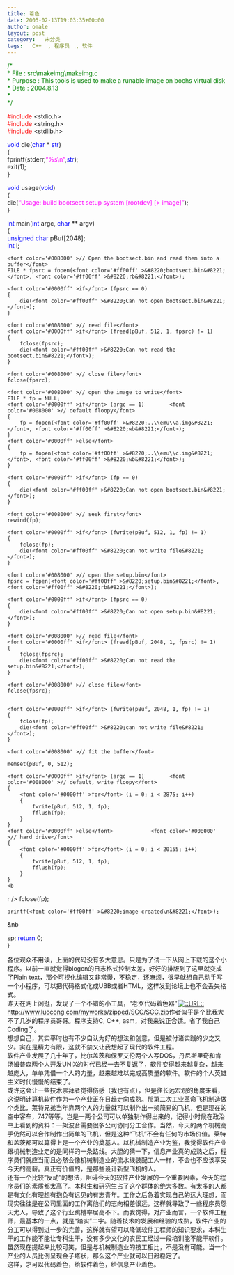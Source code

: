 ```yaml
---
title: 着色
date: 2005-02-13T19:03:35+00:00
author: omale
layout: post
category:   未分类
tags:   C++  , 程序员  , 软件
---
```

<font color='#008000' >/*<br /> *    File    :    src\makeimg\makeimg.c<br /> *    Purpose    :    This tools is used to make a runable image on bochs virtual disk<br /> *    Date    :    2004.8.13<br /> *  <br /> */</font>

<font color='#ff0000' >#include</font> <stdio.h>  
<font color='#ff0000' >#include</font> <string.h>  
<font color='#ff0000' >#include</font> <stdlib.h>

<font color='#0000ff' >void</font> die(<font color='#0000ff' >char</font> * <font color='#0000ff' >str</font>)  
{  
    fprintf(stderr,<font color='#ff00ff' >&#8220;%s\n&#8221;</font>,<font color='#0000ff' >str</font>);  
    exit(1);  
}

<font color='#0000ff' >void</font> usage(<font color='#0000ff' >void</font>)  
{  
    die(<font color='#ff00ff' >&#8220;Usage: build bootsect setup system [rootdev] [> image]&#8221;</font>);  
}

<font color='#0000ff' >int</font> main(<font color='#0000ff' >int</font> argc, <font color='#0000ff' >char</font> ** argv)  
{  
    <font color='#0000ff' >unsigned</font> <font color='#0000ff' >char</font> pBuf[2048];  
    <font color='#0000ff' >int</font> i;  
      
    <font color='#008000' >// Open the bootsect.bin and read them into a buffer</font>  
    FILE * fpsrc = fopen(<font color='#ff00ff' >&#8220;bootsect.bin&#8221;</font>, <font color='#ff00ff' >&#8220;rb&#8221;</font>);  
      
    <font color='#0000ff' >if</font> (fpsrc == 0)  
    {  
        die(<font color='#ff00ff' >&#8220;Can not open bootsect.bin&#8221;</font>);  
    }  
      
    <font color='#008000' >// read file</font>  
    <font color='#0000ff' >if</font> (fread(pBuf, 512, 1, fpsrc) != 1)  
    {  
        fclose(fpsrc);  
        die(<font color='#ff00ff' >&#8220;Can not read the bootsect.bin&#8221;</font>);  
    }  
      
    <font color='#008000' >// close file</font>  
    fclose(fpsrc);  
      
    <font color='#008000' >// open the image to write</font>  
    FILE * fp = NULL;  
    <font color='#0000ff' >if</font> (argc == 1)        <font color='#008000' >// default floopy</font>  
    {  
        fp = fopen(<font color='#ff00ff' >&#8220;..\\emu\\a.img&#8221;</font>, <font color='#ff00ff' >&#8220;wb&#8221;</font>);  
    }  
    <font color='#0000ff' >else</font>  
    {  
        fp = fopen(<font color='#ff00ff' >&#8220;..\\emu\\c.img&#8221;</font>, <font color='#ff00ff' >&#8220;wb&#8221;</font>);  
    }  
      
    <font color='#0000ff' >if</font> (fp == 0)  
    {  
        die(<font color='#ff00ff' >&#8220;Can not open bootsect.bin&#8221;</font>);  
    }  
      
    <font color='#008000' >// seek first</font>  
    rewind(fp);  
      
    <font color='#0000ff' >if</font> (fwrite(pBuf, 512, 1, fp) != 1)  
    {  
        fclose(fp);  
        die(<font color='#ff00ff' >&#8220;can not write file&#8221;</font>);  
    }  
      
    <font color='#008000' >// open the setup.bin</font>  
    fpsrc = fopen(<font color='#ff00ff' >&#8220;setup.bin&#8221;</font>, <font color='#ff00ff' >&#8220;rb&#8221;</font>);  
      
    <font color='#0000ff' >if</font> (fpsrc == 0)  
    {  
        die(<font color='#ff00ff' >&#8220;Can not open setup.bin&#8221;</font>);  
    }  
      
    <font color='#008000' >// read file</font>  
    <font color='#0000ff' >if</font> (fread(pBuf, 2048, 1, fpsrc) != 1)  
    {  
        fclose(fpsrc);  
        die(<font color='#ff00ff' >&#8220;Can not read the setup.bin&#8221;</font>);  
    }  
      
    <font color='#008000' >// close file</font>  
    fclose(fpsrc);  
      
      
    <font color='#0000ff' >if</font> (fwrite(pBuf, 2048, 1, fp) != 1)  
    {  
        fclose(fp);  
        die(<font color='#ff00ff' >&#8220;can not write file&#8221;</font>);  
    }  
      
    <font color='#008000' >// fit the buffer</font>  
      
    memset(pBuf, 0, 512);  
      
    <font color='#0000ff' >if</font> (argc == 1)        <font color='#008000' >// default, write floopy</font>  
    {  
        <font color='#0000ff' >for</font> (i = 0; i < 2875; i++)  
        {  
            fwrite(pBuf, 512, 1, fp);  
            fflush(fp);  
        }  
    }  
    <font color='#0000ff' >else</font>            <font color='#008000' >// hard drive</font>  
    {  
        <font color='#0000ff' >for</font> (i = 0; i < 20155; i++)  
        {  
            fwrite(pBuf, 512, 1, fp);  
            fflush(fp);  
        }  
    }  
    <b
r />    fclose(fp);  
      
      
    printf(<font color='#ff00ff' >&#8220;image created\n&#8221;</font>);  
      
&nb
  
sp;   <font color='#0000ff' >return</font> 0;      
}

各位观众不用读，上面的代码没有多大意思。只是为了试一下从网上下载的这个小程序。以前一直就觉得blogcn的日志格式控制太差，好好的排版到了这里就变成了Plain text，那个可视化编辑又非常慢，不稳定，还麻烦，很早就想自己动手写一个小程序，可以把代码格式化成UBB或者HTML，这样发到论坛上也不会丢失格式。  
昨天在网上闲逛，发现了一个不错的小工具，“老罗代码着色器”<a href='http://www.luocong.com/myworks/zipped/scc/scc.zip'  target='_blank' ><img src=http://style.blogcn.com/blogcnpage/style/images/images/aurl.gif align=absbottom hspace=2 alt='::URL::' border=0><a href='http://www.luocong.com/myworks/zipped/SCC/SCC.zip' target=_blank>http://www.luocong.com/myworks/zipped/SCC/SCC.zip</a></a>作者似乎是个比我大不了几岁的程序员哥哥。程序支持C, C++, asm，对我来说正合适。省了我自己Coding了。  
想想自己，其实平时也有不少自认为好的想法和创意，但是被付诸实践的少之又少。实在是精力有限，这就不禁又让我想起了现代的软件工程。  
软件产业发展了几十年了，比尔盖茨和保罗艾伦两个人写DOS，丹尼斯里奇和肯汤姆普森两个人开发UNIX的时代已经一去不复返了，软件变得越来越复杂，越来越庞大，单单凭借一个人的力量，越来越难以完成高质量的软件。软件的个人英雄主义时代慢慢的结束了。  
或许这会让一些技术崇拜者觉得伤感（我也有点），但是往长远宏观的角度来看，这说明计算机软件作为一个产业正在日趋走向成熟。那第二次工业革命飞机制造做个类比，莱特兄弟当年靠两个人的力量就可以制作出一架简易的飞机，但是现在的空中客车，747等等，岂是一两个公司可以单独制作得出来的，记得小时候在政治书上看到的资料：一架波音需要很多公司协同分工合作。当然，今天的两个机械高手仍然可以合作制作出简单的飞机，但是这种“飞机”不会有任何的市场价值。莱特和盖茨都可以算得上是一个产业的奠基人。以机械制造产业为鉴，我觉得软件产业跟机械制造业走的是同样的一条路线。大胆的猜一下，信息产业真的成熟之后，程序员们就应当而且必然会像机械制造业的流水线装配工人一样，不会也不应该享受今天的高薪。真正有价值的，是那些设计新型飞机的人。  
还有一个比较“反动”的想法，阻碍今天的软件产业发展的一个重要因素，今天的程序员们的素质都太高了。本科生和研究生占了这个群体的绝大多数。有太多的人都是有文化有理想有抱负有远见的有志青年。工作之后急着实现自己的远大理想，而现实往往是在公司里面的工作离他们的志向相差很远，这样就导致了一些程序员怨天尤人，导致了这个行业跳槽率居高不下。而我觉得，对产业而言，一个软件工程师，最基本的一点，就是“踏实”二字。随着技术的发展和经验的成熟，软件产业的分工可以得到进一步的完善，这样就有望可以降低软件工程师的知识要求，本科生干的工作能不能让专科生干，没有多少文化的农民工经过一段培训能不能干软件。虽然现在提起来比较可笑，但是与机械制造业的技工相比，不是没有可能。当一个产业的人员比例呈现金子塔状，那么这个产业就可以日趋稳定了。  
这样，才可以代码着色，给软件着色，给信息产业着色。